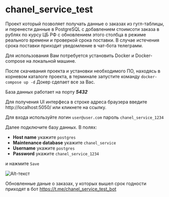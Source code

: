 # chanel_service_test

Проект который позволяет получать данные о заказах из гугл-таблицы, и перенести данные в PostgreSQL с добавлением стоимсоти заказа в рублях по курсу ЦБ РФ 
с обновлением этого столбца в режиме реального времени и проверкой срока поставки. В случае истечения срока поставки приходит уведомление в чат-бота телеграмм.

Для использования Вам потребуется установить Docker и Docker-compose на локальной машине.

После скачивания проекта и установки необходимого ПО, находясь в корневом каталоге проекта, в терминале запустите команду `docker-compose up -d`
Докер сделает все за Вас. 

База данных работает на порту ___5432___

Для получения UI интерфеса в строке адреса браузера введите http://localhost:5050/ или кликнете на ссылку.

Для входа используйте логин `user@user.com` пароль `chanel_service_1234`

Далее подключите базу данных. В полях: 
- **Host name** укажите `postgres`
- **Maintenance database** укажите `chanel_service`
- **Username** укажите `postgres`
- **Password** укажите `chanel_service_1234`

и нажмите `Save`

![Alt-текст](https://habrastorage.org/r/w1560/getpro/habr/upload_files/af8/32e/31d/af832e31df72441e9f966f8703561975.png "Подключение")

Обновленные даные о заказах, у которых вышел срок годности приходят в бот https://t.me/chanel_service_test_bot
